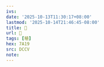 ```yaml
---
ivs:
date: '2025-10-13T11:30:17+08:00'
lastmod: '2025-10-14T21:46:45-08:00'
title: 󰥍
url: 󰥍
tags: [稙]
hex: 7A19
src: DCCV
note:
---
```

